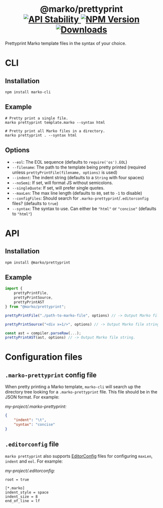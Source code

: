 <h1 align="center">
  <!-- Logo -->
  <br/>
  @marko/prettyprint
	<br/>

  <!-- Stability -->
  <a href="https://nodejs.org/api/documentation.html#documentation_stability_index">
    <img src="https://img.shields.io/badge/stability-stable-green.svg" alt="API Stability"/>
  </a>
  <!-- NPM Version -->
  <a href="https://npmjs.org/package/@marko/prettyprint">
    <img src="https://img.shields.io/npm/v/@marko/prettyprint.svg" alt="NPM Version"/>
  </a>
  <!-- Downloads -->
  <a href="https://npmjs.org/package/@marko/prettyprint">
    <img src="https://img.shields.io/npm/dm/@marko/prettyprint.svg" alt="Downloads"/>
  </a>
</h1>

Prettyprint Marko template files in the syntax of your choice.

# CLI

## Installation

```terminal
npm install marko-cli
```

## Example

```terminal
# Pretty print a single file.
marko prettyprint template.marko --syntax html

# Pretty print all Marko files in a directory.
marko prettyprint . --syntax html
```

## Options

* `--eol`: The EOL sequence (defaults to `require('os').EOL`)
* `--filename`: The path to the template being pretty printed (required unless `prettyPrintFile(filename, options)` is used)
* `--indent`: The indent string (defaults to a `String` with four spaces)
* `--noSemi`: If set, will format JS without semicolons.
* `--singleQuote`: If set, will prefer single quotes.
* `--maxLen`: The max line length (defaults to `80`, set to `-1` to disable)
* `--configFiles`: Should search for `.marko-prettyprint`/`.editorconfig` files? (defaults to `true`)
* `--syntax`: The syntax to use. Can either be `"html"` or `"concise"` (defaults to `"html"`)

# API

## Installation

```terminal
npm install @marko/prettyprint
```

## Example

```javascript
import {
    prettyPrintFile,
    prettyPrintSource,
    prettyPrintAST
} from "@marko/prettyprint";

prettyPrintFile("./path-to-marko-file", options) // -> Output Marko file string.

prettyPrintSource("<div x=1/>", options) // -> Output Marko file string.

const ast = compiler.parseRaw(...);
prettyPrintAST(ast, options) // -> Output Marko file string.
```

# Configuration files

## `.marko-prettyprint` config file

When pretty printing a Marko template, `marko-cli` will search up the directory tree looking for a `.marko-prettyprint` file. This file should be in the JSON format. For example:

_my-project/.marko-prettyprint:_

```json
{
    "indent": "\t",
    "syntax": "concise"
}
```

## `.editorconfig` file

`marko prettyprint` also supports [EditorConfig](https://github.com/editorconfig/editorconfig/wiki/EditorConfig-Properties) files for configuring `maxLen`, `indent` and `eol`. For example:

_my-project/.editorconfig:_

```
root = true

[*.marko]
indent_style = space
indent_size = 8
end_of_line = lf
```
